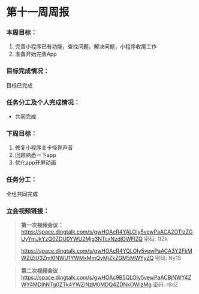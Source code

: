 # 第十一周周报

### 本周目标：

1. 完善小程序已有功能，查找问题，解决问题，小程序收尾工作
2. 准备开始完善App

### 目标完成情况：

目标已完成

### 任务分工及个人完成情况：

- 共同完成

### 下周目标：

1. 修复小程序关卡怪异声音
2. 回顾熟悉一下app
3. 优化app开屏动画

### 任务分工：

全组共同完成

### 立会视频链接：

> **第一次视频会议：**
> https://space.dingtalk.com/s/gwHOAcR4YALOIy5vewPaACA2OTIzZGUyYmJkYzQ0ZDU0YWU2Mjg3NTcxNzdiOWFlZQ 密码: 1fZk
>
> https://space.dingtalk.com/s/gwHOAcR4YQLOIy5vewPaACA3Y2FkMWZiZjU3ZmI0NWU1YWMxMmQyMjZkZGM5MWYyZQ 密码: Ny1S

> **第二次视频会议：**
> https://space.dingtalk.com/s/gwHOAc9B5QLOIy5vewPaACBjNWY4ZWY4MDlhNTg0ZTk4YWZiNzM0MDQ4ZDNkOWIzMg 密码: r8qZ
